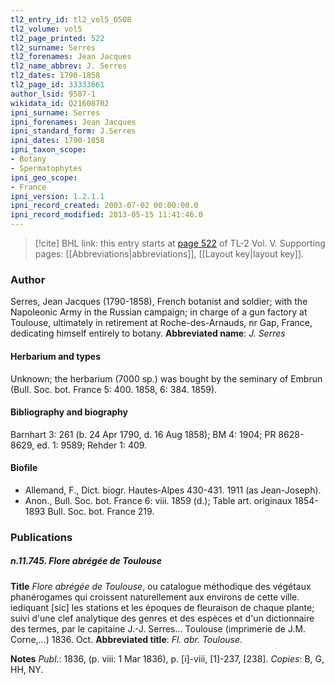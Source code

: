 ```yaml
---
tl2_entry_id: tl2_vol5_0508
tl2_volume: vol5
tl2_page_printed: 522
tl2_surname: Serres
tl2_forenames: Jean Jacques
tl2_name_abbrev: J. Serres
tl2_dates: 1790-1858
tl2_page_id: 33333661
author_lsid: 9507-1
wikidata_id: Q21608702
ipni_surname: Serres
ipni_forenames: Jean Jacques
ipni_standard_form: J.Serres
ipni_dates: 1790-1858
ipni_taxon_scope: 
- Botany
- Spermatophytes
ipni_geo_scope: 
- France
ipni_version: 1.2.1.1
ipni_record_created: 2003-07-02 00:00:00.0
ipni_record_modified: 2013-05-15 11:41:46.0
---
```



> [!cite] BHL link: this entry starts at [page 522](https://www.biodiversitylibrary.org/page/33333661) of TL-2 Vol. V.
> Supporting pages: [[Abbreviations|abbreviations]], [[Layout key|layout key]].

### Author

Serres, Jean Jacques (1790-1858), French botanist and soldier; with the Napoleonic Army in the Russian campaign; in charge of a gun factory at Toulouse, ultimately in retirement at Roche-des-Arnauds, nr Gap, France, dedicating himself entirely to botany. 
**Abbreviated name**: *J. Serres*

#### Herbarium and types

Unknown; the herbarium (7000 sp.) was bought by the seminary of Embrun (Bull. Soc. bot. France 5: 400. 1858, 6: 384. 1859).

#### Bibliography and biography

Barnhart 3: 261 (b. 24 Apr 1790, d. 16 Aug 1858); BM 4: 1904; PR 8628-8629, ed. 1: 9589; Rehder 1: 409.

#### Biofile

- Allemand, F., Dict. biogr. Hautes-Alpes 430-431. 1911 (as Jean-Joseph).
- Anon., Bull. Soc. bot. France 6: viii. 1859 (d.); Table art. originaux 1854-1893 Bull. Soc. bot. France 219.

### Publications

##### n.11.745. Flore abrégée de Toulouse

**Title**
*Flore abrégée de Toulouse*, ou catalogue méthodique des végétaux phanérogames qui croissent naturellement aux environs de cette ville. iediquant \[sic\] les stations et les époques de fleuraison de chaque plante; suivi d'une clef analytique des genres et des espèces et d'un dictionnaire des termes, par le capitaine J.-J. Serres... Toulouse (imprimerie de J.M. Corne,...) 1836. Oct.
**Abbreviated title**: *Fl. abr. Toulouse*.

**Notes**
*Publ*.: 1836, (p. viii: 1 Mar 1836), p. \[i\]-viii, \[1\]-237, \[238\]. *Copies*: B, G, HH, NY.

